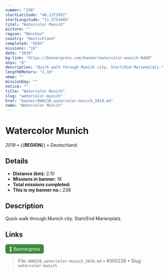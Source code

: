 ```yaml
---
nummer: "238"
startLatitude: "48.1373932"
startLongitude: "11.5754485"
titel: "Watercolor Munich"
picture: ""
region: "München"
country: "Deutschland"
completed: "5694"
missions: "18"
date: "2019"
bg-link: "https://bannergress.com/banner/watercolor-munich-9d80"
onyx: "0"
description: "Quick walk through Munich city. Start/End Marienplatz."
lengthKMeters: "2,10"
umap: ""
missionDay: ""
notice: ""
title: "Watercolor Munich"
slug: "watercolor-munich"
href: "banner/000238_watercolor-munich_2019.md"
name: "Watercolor Munich"
---
```

# Watercolor Munich

*2019* • {{__REGION__}} • Deutschland





## Details
- **Distance (km):** 2.10
- **Missions in banner:** 18
- **Total missions completed:** 
- **This is my banner no.:** 238



## Description
Quick walk through Munich city. Start/End Marienplatz.



## Links
<a href="https://bannergress.com/banner/watercolor-munich-9d80" target="_blank" style="display:inline-block;margin-right:8px;padding:6px 12px;background:#3c8b3c;color:#fff;text-decoration:none;border-radius:6px;">🔗 Bannergress</a>



> File: `000238_watercolor-munich_2019.md` • #000238 • Slug: `watercolor-munich`
